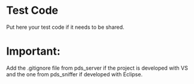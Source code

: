 # Test Code
Put here your test code if it needs to be shared.

# Important:
Add the .gitignore file from pds_server if the project is developed with VS and the one from pds_sniffer if developed with Eclipse.